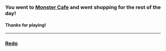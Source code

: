 ### You went to [Monster Cafe](https://www.tripadvisor.com/Restaurant_Review-g1066456-d8505071-Reviews-Kawaii_Monster_Cafe_Harajuku-Shibuya_Tokyo_Tokyo_Prefecture_Kanto.html) and went shopping for the rest of the day!
#### Thanks for playing!
---

### [Redo](home.md)